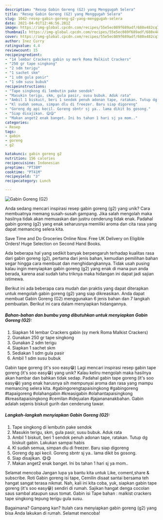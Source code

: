 ```yaml
---
description: "Resep Gabin Goreng (G2) yang Menggugah Selera"
title: "Resep Gabin Goreng (G2) yang Menggugah Selera"
slug: 1042-resep-gabin-goreng-g2-yang-menggugah-selera
date: 2021-04-01T12:46:56.201Z
image: https://img-global.cpcdn.com/recipes/55e5ec089f689adf/680x482cq70/gabin-goreng-g2-foto-resep-utama.jpg
thumbnail: https://img-global.cpcdn.com/recipes/55e5ec089f689adf/680x482cq70/gabin-goreng-g2-foto-resep-utama.jpg
cover: https://img-global.cpcdn.com/recipes/55e5ec089f689adf/680x482cq70/gabin-goreng-g2-foto-resep-utama.jpg
author: Inez Curry
ratingvalue: 4.4
reviewcount: 15
recipeingredient:
- "14 lembar Crackers gabin sy merk Roma Malkist Crackers"
- "250 gr tape singkong"
- "2 sdm terigu"
- "1 sachet skm"
- "1 sdm gula pasir"
- "1 sdm susu bubuk"
recipeinstructions:
- "Tape singkong di lembutin pake sendok"
- "Masukin terigu, skm, gula pasir, susu bubuk. Aduk rata"
- "Ambil 1 biskuit, beri 1 sendok penuh adonan tape, ratakan. Tutup dg biskuit gabin. Lakukan sampai habis"
- "Kl sudah semua, simpan dlu di freezer. Baru siap digoreng"
- "Goreng dg api kecil. Goreng sbntr sj ya.. lama dikit bs gosong."
- "Siap disajikan. 😋😋"
- "Makan anget2 enak banget. Ini bs tahan 1 hari sj ya mom.."
categories:
- Resep
tags:
- gabin
- goreng
- g2

katakunci: gabin goreng g2 
nutrition: 156 calories
recipecuisine: Indonesian
preptime: "PT38M"
cooktime: "PT41M"
recipeyield: "3"
recipecategory: Lunch

---
```



![Gabin Goreng (G2)](https://img-global.cpcdn.com/recipes/55e5ec089f689adf/680x482cq70/gabin-goreng-g2-foto-resep-utama.jpg)

Anda sedang mencari inspirasi resep gabin goreng (g2) yang unik? Cara membuatnya memang susah-susah gampang. Jika salah mengolah maka hasilnya tidak akan memuaskan dan justru cenderung tidak enak. Padahal gabin goreng (g2) yang enak seharusnya memiliki aroma dan cita rasa yang dapat memancing selera kita.

Save Time and Do Groceries Online Now. Free UK Delivery on Eligible Orders! Huge Selection on Second Hand Books.

Ada beberapa hal yang sedikit banyak berpengaruh terhadap kualitas rasa dari gabin goreng (g2), pertama dari jenis bahan, kemudian pemilihan bahan segar hingga cara membuat dan menghidangkannya. Tidak usah pusing kalau ingin menyiapkan gabin goreng (g2) yang enak di mana pun anda berada, karena asal sudah tahu triknya maka hidangan ini dapat jadi sajian istimewa.


Berikut ini ada beberapa cara mudah dan praktis yang dapat diterapkan untuk mengolah gabin goreng (g2) yang siap dikreasikan. Anda dapat membuat Gabin Goreng (G2) menggunakan 6 jenis bahan dan 7 langkah pembuatan. Berikut ini cara dalam menyiapkan hidangannya.

<!--inarticleads1-->

##### Bahan-bahan dan bumbu yang dibutuhkan untuk menyiapkan Gabin Goreng (G2):

1. Siapkan 14 lembar Crackers gabin (sy merk Roma Malkist Crackers)
1. Gunakan 250 gr tape singkong
1. Gunakan 2 sdm terigu
1. Siapkan 1 sachet skm
1. Sediakan 1 sdm gula pasir
1. Ambil 1 sdm susu bubuk


Gabin tape goreng (it&#39;s soo easy😁) Lagi mencari inspirasi resep gabin tape goreng (it&#39;s soo easy😁) yang unik? Kalau keliru mengolah maka hasilnya akan hambar dan bahkan tidak sedap. Padahal gabin tape goreng (it&#39;s soo easy😁) yang enak harusnya sih mempunyai aroma dan rasa yang mampu memancing selera kita. #gabingorengtapaisingkong #gabingoreng #tapaigoreng #olahangabin #kreasigabin #olahantapaisingkong #kreasitapaisingkong #cemilan #idejualan #jajanananakbahan. Gabin adalah sejenis biskuit gurih dan cenderung tawar. 

<!--inarticleads2-->

##### Langkah-langkah menyiapkan Gabin Goreng (G2):

1. Tape singkong di lembutin pake sendok
1. Masukin terigu, skm, gula pasir, susu bubuk. Aduk rata
1. Ambil 1 biskuit, beri 1 sendok penuh adonan tape, ratakan. Tutup dg biskuit gabin. Lakukan sampai habis
1. Kl sudah semua, simpan dlu di freezer. Baru siap digoreng
1. Goreng dg api kecil. Goreng sbntr sj ya.. lama dikit bs gosong.
1. Siap disajikan. 😋😋
1. Makan anget2 enak banget. Ini bs tahan 1 hari sj ya mom..


Selamat mencoba Jangan lupa ya bantu kita untuk Like, coment,share &amp; subscribe. Roti Gabin goreng isi tape, Cemilin disaat santai bersama teh hangat sangat terasa nikmat. Nah, kali ini kita coba, yuk, siapkan gabin tape goreng (it&#39;s soo easy😁) sendiri di rumah. Sajikan hangat denga cocolan saus sambal ataupun saus tomat. Gabin isi Tape bahan : malkist crackers tape singkong tepung terigu gula susu. 

Bagaimana? Gampang kan? Itulah cara menyiapkan gabin goreng (g2) yang bisa Anda lakukan di rumah. Selamat mencoba!
